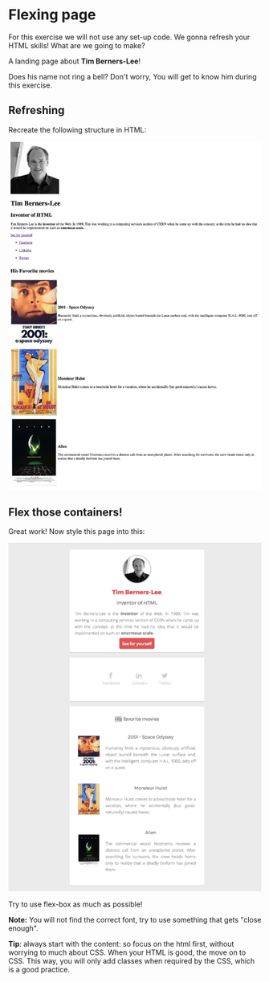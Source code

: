 # Flexing page

For this exercise we will not use any set-up code. We gonna refresh your HTML skills!
What are we going to make?

A landing page about **Tim Berners-Lee**!

Does his name not ring a bell? Don't worry, You will get to know him during this exercise.

## Refreshing

Recreate the following structure in HTML:

![example](resources/images/html-example.png)

## Flex those containers!

Great work! Now style this page into this:

![endgoal.png](resources/images/endgoal.png)



Try to use flex-box as much as possible!

**Note:** You will not find the correct font, try to use something that gets "close enough".

**Tip**: always start with the content: so focus on the html first, without worrying to much about CSS. When your HTML is good, the move on to CSS. This way, you will only add classes when required by the CSS, which is a good practice.


